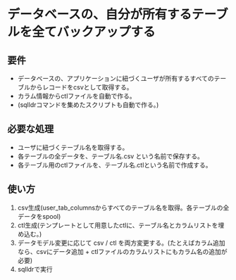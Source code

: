 # データベースの、自分が所有するテーブルを全てバックアップする

## 要件

- データベースの、アプリケーションに紐づくユーザが所有するすべてのテーブルからレコードをcsvとして取得する。
- カラム情報からctlファイルを自動で作る。
- (sqlldrコマンドを集めたスクリプトも自動で作る。)

## 必要な処理

- ユーザに紐づくテーブル名を取得する。
- 各テーブルの全データを、テーブル名.csv という名前で保存する。
- 各テーブル用のctlファイルを、テーブル名.ctlという名前で作成する。

## 使い方

1. csv生成(user_tab_columnsからすべてのテーブル名を取得。各テーブルの全データをspool)
1. ctl生成(テンプレートとして用意したctlに、テーブル名とカラムリストを埋め込む。)
1. データモデル変更に応じて csv / ctl を両方変更する。(たとえばカラム追加なら、csvにデータ追加 + ctlファイルのカラムリストにもカラム名の追加が必要)
1. sqlldrで実行

